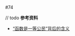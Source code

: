 #74

// todo
**参考资料**
- [“函数是一等公民”背后的含义](http://blog.leapoahead.com/2015/09/19/function-as-first-class-citizen/)